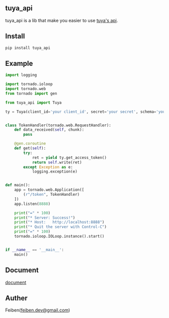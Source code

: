 ## tuya_api

tuya_api is a lib that make you easier to use [tuya's api](https://docs.tuya.com/cn/openapi/index.html).


## Install

```bash
pip install tuya_api
```

## Example

```python
import logging

import tornado.ioloop
import tornado.web
from tornado import gen

from tuya_api import Tuya

ty = Tuya(client_id='your client_id', secret='your secret', schema='you schema')


class TokenHandler(tornado.web.RequestHandler):
    def data_received(self, chunk):
        pass

    @gen.coroutine
    def get(self):
        try:
            ret = yield ty.get_access_token()
            return self.write(ret)
        except Exception as e:
            logging.exception(e)


def main():
    app = tornado.web.Application([
        (r"/token", TokenHandler)
    ])
    app.listen(8888)

    print("=" * 100)
    print("* Server: Success!")
    print("* Host:   http://localhost:8888")
    print("* Quit the server with Control-C")
    print("=" * 100)
    tornado.ioloop.IOLoop.instance().start()


if __name__ == '__main__':
    main()
``` 

## Document

[document](./doc.md)

## Auther

Feiben(feiben.dev@gmail.com)